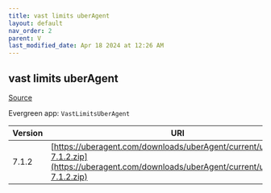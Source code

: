 ```yaml
---
title: vast limits uberAgent
layout: default
nav_order: 2
parent: V
last_modified_date: Apr 18 2024 at 12:26 AM
---
```


## vast limits uberAgent

[Source](https://uberagent.com/)

Evergreen app: `VastLimitsUberAgent`

| Version | URI                                                                                                                                            |
| ------- | ---------------------------------------------------------------------------------------------------------------------------------------------- |
| 7.1.2   | [https://uberagent.com/downloads/uberAgent/current/uberAgent-7.1.2.zip](https://uberagent.com/downloads/uberAgent/current/uberAgent-7.1.2.zip) |
